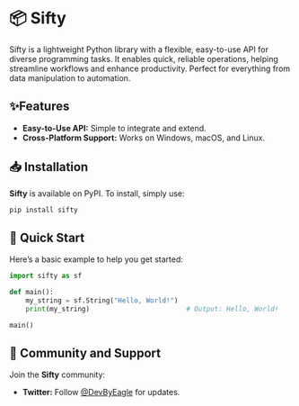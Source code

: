 <!-- <h1 align="center">
<img src="https://example.com/logo.svg" width="300">
</h1><br> -->

# 📦 Sifty

Sifty is a lightweight Python library with a flexible, easy-to-use API for diverse programming tasks. It 
enables quick, reliable operations, helping streamline workflows and enhance productivity. Perfect 
for everything from data manipulation to automation.

## ✨Features
- **Easy-to-Use API:** Simple to integrate and extend.
- **Cross-Platform Support:** Works on Windows, macOS, and Linux.

## 📥 Installation

**Sifty** is available on PyPI. To install, simply use:

```bash
pip install sifty
```

## 🚀 Quick Start

Here’s a basic example to help you get started:

```python
import sifty as sf

def main():
    my_string = sf.String("Hello, World!")
    print(my_string)                        # Output: Hello, World!

main()
```

## 👥 Community and Support

Join the **Sifty** community:

<!-- - [**GitHub Discussions:**]() Connect with developers, ask questions, and share ideas. --> 

- **Twitter:** Follow [@DevByEagle](https://x.com/DevByEagle) for updates.